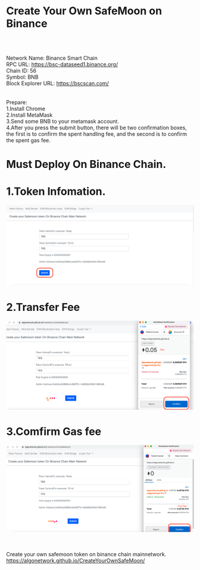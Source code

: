 # Create Your Own SafeMoon on Binance
<br>

<br>

Network Name: Binance Smart Chain<br>
RPC URL: https://bsc-dataseed1.binance.org/<br>
Chain ID: 56<br>
Symbol: BNB<br>
Block Explorer URL: https://bscscan.com/<br>
<br>
<br>
Prepare:<br>
1.Install Chrome<br>
2.Install MetaMask<br>
3.Send some BNB to your metamask account.<br>
4.After you press the submit button, there will be two confirmation boxes, 
the first is to confirm the spent handling fee, and the second is to confirm the spent gas fee.

# Must Deploy On Binance Chain.<br>
# 1.Token Infomation.
<img src="https://raw.githubusercontent.com/AlgoNetwork/CreateYourOwnSafeMoon/main/safemoon1.png" alt="1--token">

# 2.Transfer Fee
<img src="https://raw.githubusercontent.com/AlgoNetwork/CreateYourOwnSafeMoon/main/safemoon2.png" alt="2--token">

# 3.Comfirm Gas fee
<img src="https://raw.githubusercontent.com/AlgoNetwork/CreateYourOwnSafeMoon/main/safemoon3.png" alt="3--token">


<br><br>
Create your own safemoon token on binance chain mainnetwork.<br>
https://algonetwork.github.io/CreateYourOwnSafeMoon/



